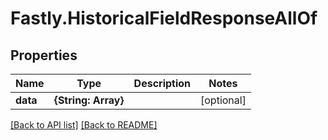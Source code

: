# Fastly.HistoricalFieldResponseAllOf

## Properties

Name | Type | Description | Notes
------------ | ------------- | ------------- | -------------
**data** | **{String: Array}** |  | [optional] 



[[Back to API list]](../../README.md#endpoints) [[Back to README]](../../README.md)
